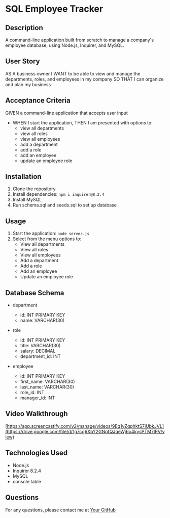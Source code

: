 # SQL Employee Tracker

## Description
A command-line application built from scratch to manage a company's employee database, using Node.js, Inquirer, and MySQL.

## User Story
AS A business owner
I WANT to be able to view and manage the departments, roles, and employees in my company
SO THAT I can organize and plan my business

## Acceptance Criteria
GIVEN a command-line application that accepts user input
- WHEN I start the application, THEN I am presented with options to:
  - view all departments
  - view all roles
  - view all employees
  - add a department
  - add a role
  - add an employee
  - update an employee role

## Installation
1. Clone the repository
2. Install dependencies: `npm i inquirer@8.2.4`
3. Install MySQL
4. Run schema.sql and seeds.sql to set up database

## Usage
1. Start the application: `node server.js`
2. Select from the menu options to:
   - View all departments
   - View all roles
   - View all employees
   - Add a department
   - Add a role
   - Add an employee
   - Update an employee role

## Database Schema
- department
  - id: INT PRIMARY KEY
  - name: VARCHAR(30)

- role
  - id: INT PRIMARY KEY
  - title: VARCHAR(30)
  - salary: DECIMAL
  - department_id: INT

- employee
  - id: INT PRIMARY KEY
  - first_name: VARCHAR(30)
  - last_name: VARCHAR(30)
  - role_id: INT
  - manager_id: INT

## Video Walkthrough
[https://app.screencastify.com/v2/manage/videos/9Eq1yZqphktS7iUbkJVL](https://drive.google.com/file/d/1g7cg6XbY2GNpfQJqeWj6o4kysPTM7IPV/view)

## Technologies Used
- Node.js
- Inquirer 8.2.4
- MySQL
- console.table

## Questions
For any questions, please contact me at [Your GitHub](https://github.com/Mchance176)
